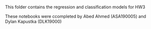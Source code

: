 This folder contains the regression and classification models for HW3

These notebooks were ccompleted by Abed Ahmed (ASA190005) and Dylan Kapustka (DLK19000)
